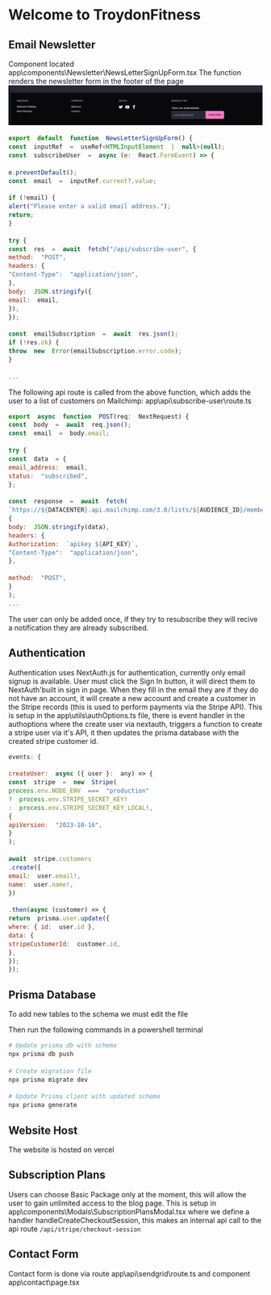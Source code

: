 # Welcome to TroydonFitness

## Email Newsletter

Component located
app\components\Newsletter\NewsLetterSignUpForm.tsx
The function renders the newsletter form in the footer of the page
![Email newsletter form](/public/readme/email-newsletter.png)

```JavaScript
export  default  function  NewsLetterSignUpForm() {
const  inputRef  =  useRef<HTMLInputElement  |  null>(null);
const  subscribeUser  =  async (e:  React.FormEvent) => {

e.preventDefault();
const  email  =  inputRef.current?.value;

if (!email) {
alert("Please enter a valid email address.");
return;
}

try {
const  res  =  await  fetch("/api/subscribe-user", {
method:  "POST",
headers: {
"Content-Type":  "application/json",
},
body:  JSON.stringify({
email:  email,
}),
});

const  emailSubscription  =  await  res.json();
if (!res.ok) {
throw  new  Error(emailSubscription.error.code);
}

...

```

The following api route is called from the above function, which adds the user to a list of customers on Mailchimp:
app\api\subscribe-user\route.ts

```JavaScript
export  async  function  POST(req:  NextRequest) {
const  body  =  await  req.json();
const  email  =  body.email;

try {
const  data  = {
email_address:  email,
status:  "subscribed",
};

const  response  =  await  fetch(
`https://${DATACENTER}.api.mailchimp.com/3.0/lists/${AUDIENCE_ID}/members`,
{
body:  JSON.stringify(data),
headers: {
Authorization:  `apikey ${API_KEY}`,
"Content-Type":  "application/json",
},

method:  "POST",
}
);
...

```

The user can only be added once, if they try to resubscribe they will recive a notification they are already subscribed.

## Authentication

Authentication uses NextAuth.js for authentication, currently only email signup is available. User must click the Sign In button, it will direct them to NextAuth'built in sign in page. When they fill in the email they are
if they do not have an account, it will create a new account and create a customer in the Stripe records (this is used to perform payments via the Stripe API).
This is setup in the app\utils\authOptions.ts file, there is event handler in the authoptions where the create user via nextauth, triggers a function to create a stripe user via it's API, it then updates the prisma database with the created stripe customer id.

```JavaScript
events: {

createUser:  async ({ user }:  any) => {
const  stripe  =  new  Stripe(
process.env.NODE_ENV  ===  "production"
?  process.env.STRIPE_SECRET_KEY!
:  process.env.STRIPE_SECRET_KEY_LOCAL!,
{
apiVersion:  "2023-10-16",
}
);

await  stripe.customers
.create({
email:  user.email!,
name:  user.name!,
})

.then(async (customer) => {
return  prisma.user.update({
where: { id:  user.id },
data: {
stripeCustomerId:  customer.id,
},
});
});
```

## Prisma Database

To add new tables to the schema we must edit the file

Then run the following commands in a powershell terminal

```Powershell
# Update prisma db with schema
npx prisma db push

# Create migration file
npx prisma migrate dev

# Update Prisma client with updated schema
npx prisma generate

```

## Website Host

The website is hosted on vercel

## Subscription Plans

Users can choose Basic Package only at the moment, this will allow the user to gain unlimited access to the blog page. This is setup in app\components\Modals\SubscriptionPlansModal.tsx where we define a handler handleCreateCheckoutSession, this makes an internal api call to the api route `/api/stripe/checkout-session`

## Contact Form

Contact form is done via route app\api\sendgrid\route.ts and component app\contact\page.tsx
